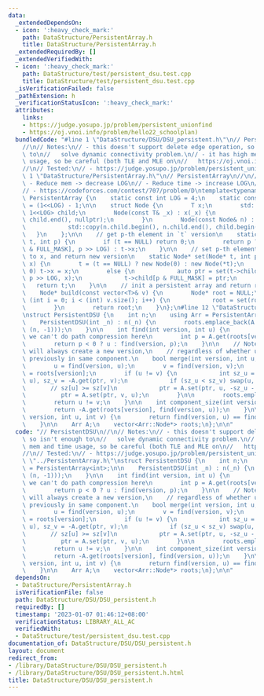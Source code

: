 ```yaml
---
data:
  _extendedDependsOn:
  - icon: ':heavy_check_mark:'
    path: DataStructure/PersistentArray.h
    title: DataStructure/PersistentArray.h
  _extendedRequiredBy: []
  _extendedVerifiedWith:
  - icon: ':heavy_check_mark:'
    path: DataStructure/test/persistent_dsu.test.cpp
    title: DataStructure/test/persistent_dsu.test.cpp
  _isVerificationFailed: false
  _pathExtension: h
  _verificationStatusIcon: ':heavy_check_mark:'
  attributes:
    links:
    - https://judge.yosupo.jp/problem/persistent_unionfind
    - https://oj.vnoi.info/problem/hello22_schoolplan)
  bundledCode: "#line 1 \"DataStructure/DSU/DSU_persistent.h\"\n// PersistentDSU\n\
    //\n// Notes:\n// - this doesn't support delete edge operation, so isn't enough\
    \ to\n//   solve dynamic connectivity problem.\n// - it has high mem and time\
    \ usage, so be careful (both TLE and MLE on\n//   https://oj.vnoi.info/problem/hello22_schoolplan)\n\
    //\n// Tested:\n// - https://judge.yosupo.jp/problem/persistent_unionfind\n#line\
    \ 1 \"DataStructure/PersistentArray.h\"\n// PersistentArray\n//\n// Notes:\n//\
    \ - Reduce mem -> decrease LOG\n// - Reduce time -> increase LOG\n//\n// Tested:\n\
    // - https://codeforces.com/contest/707/problem/D\ntemplate<typename T>\nstruct\
    \ PersistentArray {\n    static const int LOG = 4;\n    static const int FULL_MASK\
    \ = (1<<LOG) - 1;\n\n    struct Node {\n        T x;\n        std::array<Node*,\
    \ 1<<LOG> child;\n        Node(const T& _x) : x(_x) {\n            std::fill(child.begin(),\
    \ child.end(), nullptr);\n        }\n        Node(const Node& n) : x(n.x) {\n\
    \            std::copy(n.child.begin(), n.child.end(), child.begin());\n     \
    \   }\n    };\n\n    // get p-th element in `t` version\n    static T get(Node*\
    \ t, int p) {\n        if (t == NULL) return 0;\n        return p ? get(t->child[p\
    \ & FULL_MASK], p >> LOG) : t->x;\n    }\n\n    // set p-th element in `t` version\
    \ to x, and return new version\n    static Node* set(Node* t, int p, const T&\
    \ x) {\n        t = (t == NULL) ? new Node(0) : new Node(*t);\n        if (p ==\
    \ 0) t->x = x;\n        else {\n            auto ptr = set(t->child[p & FULL_MASK],\
    \ p >> LOG, x);\n            t->child[p & FULL_MASK] = ptr;\n        }\n     \
    \   return t;\n    }\n\n    // init a persistent array and return root node\n\
    \    Node* build(const vector<T>& v) {\n        Node* root = NULL;\n        for\
    \ (int i = 0; i < (int) v.size(); i++) {\n            root = set(root, i, v[i]);\n\
    \        }\n        return root;\n    }\n};\n#line 12 \"DataStructure/DSU/DSU_persistent.h\"\
    \nstruct PersistentDSU {\n    int n;\n    using Arr = PersistentArray<int>;\n\n\
    \    PersistentDSU(int _n) : n(_n) {\n        roots.emplace_back(A.build(std::vector<int>\
    \ (n, -1)));\n    }\n\n    int find(int version, int u) {\n        // Note that\
    \ we can't do path compression here\n        int p = A.get(roots[version], u);\n\
    \        return p < 0 ? u : find(version, p);\n    }\n\n    // Note that this\
    \ will always create a new version,\n    // regardless of whether u and v was\
    \ previously in same component.\n    bool merge(int version, int u, int v) {\n\
    \        u = find(version, u);\n        v = find(version, v);\n        auto ptr\
    \ = roots[version];\n        if (u != v) {\n            int sz_u = -A.get(ptr,\
    \ u), sz_v = -A.get(ptr, v);\n            if (sz_u < sz_v) swap(u, v);\n     \
    \       // sz[u] >= sz[v]\n            ptr = A.set(ptr, u, -sz_u - sz_v);\n  \
    \          ptr = A.set(ptr, v, u);\n        }\n\n        roots.emplace_back(ptr);\n\
    \        return u != v;\n    }\n\n    int component_size(int version, int u) {\n\
    \        return -A.get(roots[version], find(version, u));\n    }\n\n    bool same_component(int\
    \ version, int u, int v) {\n        return find(version, u) == find(version, v);\n\
    \    }\n\n    Arr A;\n    vector<Arr::Node*> roots;\n};\n\n"
  code: "// PersistentDSU\n//\n// Notes:\n// - this doesn't support delete edge operation,\
    \ so isn't enough to\n//   solve dynamic connectivity problem.\n// - it has high\
    \ mem and time usage, so be careful (both TLE and MLE on\n//   https://oj.vnoi.info/problem/hello22_schoolplan)\n\
    //\n// Tested:\n// - https://judge.yosupo.jp/problem/persistent_unionfind\n#include\
    \ \"../PersistentArray.h\"\nstruct PersistentDSU {\n    int n;\n    using Arr\
    \ = PersistentArray<int>;\n\n    PersistentDSU(int _n) : n(_n) {\n        roots.emplace_back(A.build(std::vector<int>\
    \ (n, -1)));\n    }\n\n    int find(int version, int u) {\n        // Note that\
    \ we can't do path compression here\n        int p = A.get(roots[version], u);\n\
    \        return p < 0 ? u : find(version, p);\n    }\n\n    // Note that this\
    \ will always create a new version,\n    // regardless of whether u and v was\
    \ previously in same component.\n    bool merge(int version, int u, int v) {\n\
    \        u = find(version, u);\n        v = find(version, v);\n        auto ptr\
    \ = roots[version];\n        if (u != v) {\n            int sz_u = -A.get(ptr,\
    \ u), sz_v = -A.get(ptr, v);\n            if (sz_u < sz_v) swap(u, v);\n     \
    \       // sz[u] >= sz[v]\n            ptr = A.set(ptr, u, -sz_u - sz_v);\n  \
    \          ptr = A.set(ptr, v, u);\n        }\n\n        roots.emplace_back(ptr);\n\
    \        return u != v;\n    }\n\n    int component_size(int version, int u) {\n\
    \        return -A.get(roots[version], find(version, u));\n    }\n\n    bool same_component(int\
    \ version, int u, int v) {\n        return find(version, u) == find(version, v);\n\
    \    }\n\n    Arr A;\n    vector<Arr::Node*> roots;\n};\n\n"
  dependsOn:
  - DataStructure/PersistentArray.h
  isVerificationFile: false
  path: DataStructure/DSU/DSU_persistent.h
  requiredBy: []
  timestamp: '2023-01-07 01:46:12+08:00'
  verificationStatus: LIBRARY_ALL_AC
  verifiedWith:
  - DataStructure/test/persistent_dsu.test.cpp
documentation_of: DataStructure/DSU/DSU_persistent.h
layout: document
redirect_from:
- /library/DataStructure/DSU/DSU_persistent.h
- /library/DataStructure/DSU/DSU_persistent.h.html
title: DataStructure/DSU/DSU_persistent.h
---
```


